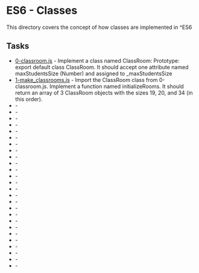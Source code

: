 # ES6 - Classes

This directory covers the concept of how classes are implemented in ^ES6


## Tasks

* [0-classroom.js](0-classroom.js) - Implement a class named ClassRoom: Prototype: export default class ClassRoom. It should accept one attribute named maxStudentsSize (Number) and assigned to _maxStudentsSize
* [1-make_classrooms.js](1-make_classrooms.js) - Import the ClassRoom class from 0-classroom.js. Implement a function named initializeRooms. It should return an array of 3 ClassRoom objects with the sizes 19, 20, and 34 (in this order).
* []() -
* []() -
* []() -
* []() -
* []() -
* []() -
* []() -
* []() -
* []() -
* []() -
* []() -
* []() -
* []() -
* []() -
* []() -
* []() -
* []() -
* []() -
* []() -
* []() -
* []() -
* []() -
* []() -
* []() -
* []() -
* []() -
